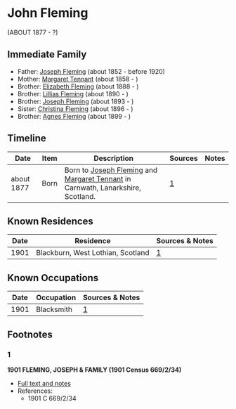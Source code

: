 ﻿---
layout: person
subject_key: i49475976
permalink: /people/i49475976
---

# John Fleming
(ABOUT 1877 - ?)

## Immediate Family

* Father: [Joseph Fleming](./@57117702@-joseph-fleming-b1852-d1920.md) (about 1852 - before 1920)
* Mother: [Margaret Tennant](./@14002910@-margaret-tennant-b1858-d.md) (about 1858 - )
* Brother: [Elizabeth Fleming](./@79236484@-elizabeth-fleming-b1888-d.md) (about 1888 - )
* Brother: [Lillias Fleming](./@39306088@-lillias-fleming-b1890-d.md) (about 1890 - )
* Brother: [Joseph Fleming](./@89747088@-joseph-fleming-b1893-d.md) (about 1893 - )
* Sister: [Christina Fleming](./@89446044@-christina-fleming-b1896-d.md) (about 1896 - )
* Brother: [Agnes Fleming](./@29204156@-agnes-fleming-b1899-d.md) (about 1899 - )

## Timeline

Date | Item | Description | Sources | Notes
---|---|---|---|---
about 1877 | Born | Born to [Joseph Fleming](./@57117702@-joseph-fleming-b1852-d1920.md) and [Margaret Tennant](./@14002910@-margaret-tennant-b1858-d.md) in Carnwath, Lanarkshire, Scotland. | [1](#1) | 

## Known Residences

Date | Residence | Sources & Notes
---|---|---
1901 | Blackburn, West Lothian, Scotland | [1](#1)

## Known Occupations

Date | Occupation | Sources & Notes
---|---|---
1901 | Blacksmith | [1](#1)

## Footnotes

### 1

**1901 FLEMING, JOSEPH & FAMILY (1901 Census 669/2/34)**

* [Full text and notes](../sources/@62464591@-1901-fleming,-joseph-&-family-1901-census-669-2-34-.md)
* References: 
  * 1901 C 669/2/34


